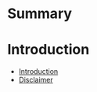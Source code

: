 # Summary


# Introduction  
- [Introduction](./Introduction/Introduction.md)
- [Disclaimer](./Introduction/Disclaimer.md)
